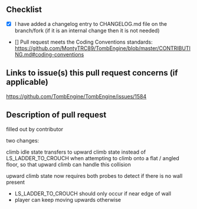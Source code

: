 ## Checklist

- [X] I have added a changelog entry to CHANGELOG.md file on the branch/fork (if it is an internal change then it is not needed) 
- [] Pull request meets the Coding Conventions standards: https://github.com/MontyTRC89/TombEngine/blob/master/CONTRIBUTING.md#coding-conventions

## Links to issue(s) this pull request concerns (if applicable)

https://github.com/TombEngine/TombEngine/issues/1584 

## Description of pull request 

filled out by contributor

two changes:

climb idle state transfers to upward climb state instead of LS_LADDER_TO_CROUCH when attempting to climb onto a flat / angled floor, so that upward climb can handle this collision

upward climb state now requires both probes to detect if there is no wall present
- LS_LADDER_TO_CROUCH should only occur if near edge of wall
- player can keep moving upwards otherwise
